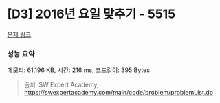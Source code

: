 # [D3] 2016년 요일 맞추기 - 5515 

[문제 링크](https://swexpertacademy.com/main/code/problem/problemDetail.do?contestProbId=AWWOwecaFrIDFAV4) 

### 성능 요약

메모리: 61,196 KB, 시간: 216 ms, 코드길이: 395 Bytes



> 출처: SW Expert Academy, https://swexpertacademy.com/main/code/problem/problemList.do
